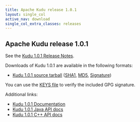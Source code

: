 ```yaml
---
title: Apache Kudu release 1.0.1
layout: single_col
active_nav: download
single_col_extra_classes: releases
---
```


<!--

Licensed to the Apache Software Foundation (ASF) under one
or more contributor license agreements.  See the NOTICE file
distributed with this work for additional information
regarding copyright ownership.  The ASF licenses this file
to you under the Apache License, Version 2.0 (the
"License"); you may not use this file except in compliance
with the License.  You may obtain a copy of the License at

  http://www.apache.org/licenses/LICENSE-2.0

Unless required by applicable law or agreed to in writing,
software distributed under the License is distributed on an
"AS IS" BASIS, WITHOUT WARRANTIES OR CONDITIONS OF ANY
KIND, either express or implied.  See the License for the
specific language governing permissions and limitations
under the License.

-->

## Apache Kudu release 1.0.1

See the [Kudu 1.0.1 Release Notes](docs/release_notes.html).

Downloads of Kudu 1.0.1 are available in the following formats:

* [Kudu 1.0.1 source tarball](http://archive.apache.org/dist/kudu/1.0.1/apache-kudu-1.0.1.tar.gz)
  ([SHA1](https://archive.apache.org/dist/kudu/1.0.1/apache-kudu-1.0.1.tar.gz.sha),
  [MD5](https://archive.apache.org/dist/kudu/1.0.1/apache-kudu-1.0.1.tar.gz.md5),
  [Signature](https://archive.apache.org/dist/kudu/1.0.1/apache-kudu-1.0.1.tar.gz.asc))

You can use the [KEYS file](https://www.apache.org/dist/kudu/KEYS) to verify the included GPG signature.

Additional links:

* [Kudu 1.0.1 Documentation](docs/)
* [Kudu 1.0.1 Java API docs](apidocs/)
* [Kudu 1.0.1 C++ API docs](cpp-client-api/)
